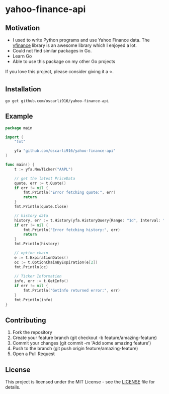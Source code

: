 # yahoo-finance-api

## Motivation

- I used to write Python programs and use Yahoo Finance data. The [yfinance](https://github.com/ranaroussi/yfinance) library is an awesome library which I enjoyed a lot.
- Could not find similar packages in Go.
- Learn Go
- Able to use this package on my other Go projects

If you love this project, please consider giving it a ⭐.

## Installation

```
go get github.com/oscarli916/yahoo-finance-api
```

## Example

```go
package main

import (
	"fmt"

	yfa "github.com/oscarli916/yahoo-finance-api"
)

func main() {
	t := yfa.NewTicker("AAPL")

	// get the latest PriceData
	quote, err := t.Quote()
	if err != nil {
		fmt.Println("Error fetching quote:", err)
		return
	}
	fmt.Println(quote.Close)

	// history data
	history, err := t.History(yfa.HistoryQuery{Range: "1d", Interval: "1m"})
	if err != nil {
		fmt.Println("Error fetching history:", err)
		return
	}
	fmt.Println(history)

	// option chain
	e := t.ExpirationDates()
	oc := t.OptionChainByExpiration(e[2])
	fmt.Println(oc)
	
	// Ticker Information
	info, err := t.GetInfo()
	if err != nil {
		fmt.Println("GetInfo returned error:", err)
	}
	fmt.Println(info)
}

```

## Contributing

1. Fork the repository
2. Create your feature branch (git checkout -b feature/amazing-feature)
3. Commit your changes (git commit -m 'Add some amazing feature')
4. Push to the branch (git push origin feature/amazing-feature)
5. Open a Pull Request

## License

This project is licensed under the MIT License - see the [LICENSE](LICENSE) file for details.
